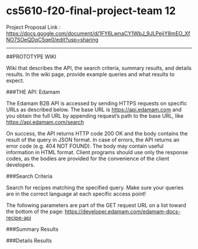 # cs5610-f20-final-project-team 12

Project Proposal Link : https://docs.google.com/document/d/1FY6LwnaCY1WbJ_9JLPeijY8mEO_XfNO7SOeQDqC5qe0/edit?usp=sharing

__________________________________________________________________________

##PROTOTYPE WIKI

Wiki that describes the API, the search criteria, summary results, and details results. In the wiki page, provide example queries and what results to expect. 

###THE API: Edamam

The Edamam B2B API is accessed by sending HTTPS requests on specific URLs as described below. The base URL is https://api.edamam.com and you obtain the full URL by appending request’s path to the base URL, like https://api.edamam.com/search

On success, the API returns HTTP code 200 OK and the body contains the result of the query in JSON format. In case of errors, the API returns an error code (e.g. 404 NOT FOUND). The body may contain useful information in HTML format. Client programs should use only the response codes, as the bodies are provided for the convenience of the client developers.

###Search Criteria

Search for recipes matching the specified query. Make sure your queries are in the correct language at each specific access point!

The following parameters are part of the GET request URL on a list toward the bottom of the page: https://developer.edamam.com/edamam-docs-recipe-api

###Summary Results


###Details Results